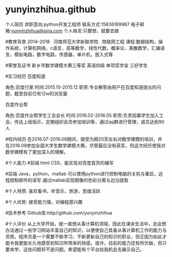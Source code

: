 # yunyinzhihua.github
个人简历
求职意向:python开发工程师
联系方式:15836169967
电子邮箱:yunyinzhihua@sina.com
个人格言:只要想，就要去做

#教育背景
2014-2018   河南师范大学新联学院   物联网工程
课程:数据结构，操作系统，计算机网络，c语言，高等数学，线性代数，概率论，离散数学，汇编语言，模拟电路，数字电路，传感器，单片机，嵌入式等

#荣誉及证书
新乡市数学建模大赛三等奖
英语四级
单项奖学金
三好学生

#实习经历
百度知道  

角色:百度行家
时间:2015.10-2015.12
职责:专业解答由用户在百度知道提出的问题，截至目前已有12w的浏览量

百度作业帮

角色:百度作业帮学生工会会长
时间:2016.02-2016.05
职责:负责招募学生加入工会，传达上级指示，定期组织会员参加培训等，通过qq群进行管理，成员达到90人

#校内经历
在2016.07-2016.08期间，接受为期20天左右对数学建模的培训，并在2016.09参加全国大学生数学建模大赛。尽管最后没有获奖，但这次经历使我对数学建模有了更加深入的理解。


#个人能力
#前端
html CSS，能实现对百度首页的编写

#后端
Java，python，matlab
可以使用python进行控制电脑的关机与重启，远程控制邮件的读写
通过matlab实现图像的色彩分离与边沿提取

#个人特质:
喜欢看书，听音乐，旅游，思维活跃

#个人优势:
接受能力强，对编程感兴趣

#技术参考
Github库:http//github.com/yunyinzhihua

#个人评价
从上大学开始，就一直想从事计算机领域，因此在课余生活中，总会想办法通过一些学习网站丰富自己的知识，以便使自己具备从事计算机工作的能力与资质。程序员是一个需要不断学习，不断更新自己的知识的职业，但正因为如此才能令我更能长久地感受到知识所带来的快感。或许，目前的能力还有所欠缺，但只要肯学，这些问题将不是问题。希望能有个平台给我机会去展示自己。



